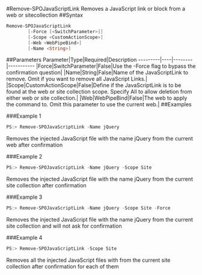 #Remove-SPOJavaScriptLink
Removes a JavaScript link or block from a web or sitecollection
##Syntax
```powershell
Remove-SPOJavaScriptLink
        [-Force [<SwitchParameter>]]
        [-Scope <CustomActionScope>]
        [-Web <WebPipeBind>]
        [-Name <String>]
```


##Parameters
Parameter|Type|Required|Description
---------|----|--------|-----------
|Force|SwitchParameter|False|Use the -Force flag to bypass the confirmation question|
|Name|String|False|Name of the JavaScriptLink to remove. Omit if you want to remove all JavaScript Links.|
|Scope|CustomActionScope|False|Define if the JavaScriptLink is to be found at the web or site collection scope. Specify All to allow deletion from either web or site collection.|
|Web|WebPipeBind|False|The web to apply the command to. Omit this parameter to use the current web.|
##Examples

###Example 1
```powershell
PS:> Remove-SPOJavaScriptLink -Name jQuery
```
Removes the injected JavaScript file with the name jQuery from the current web after confirmation

###Example 2
```powershell
PS:> Remove-SPOJavaScriptLink -Name jQuery -Scope Site
```
Removes the injected JavaScript file with the name jQuery from the current site collection after confirmation

###Example 3
```powershell
PS:> Remove-SPOJavaScriptLink -Name jQuery -Scope Site -Force
```
Removes the injected JavaScript file with the name jQuery from the current site collection and will not ask for confirmation

###Example 4
```powershell
PS:> Remove-SPOJavaScriptLink -Scope Site
```
Removes all the injected JavaScript files with from the current site collection after confirmation for each of them
